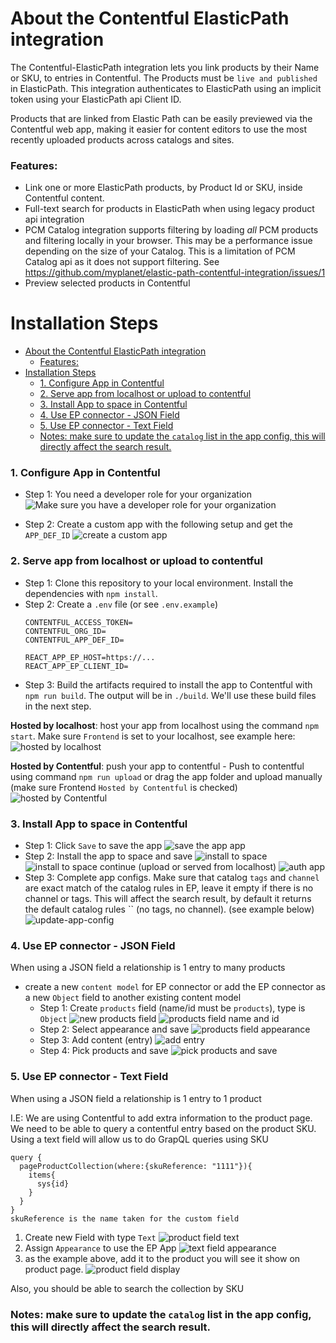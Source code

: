 # About the Contentful ElasticPath integration

The Contentful-ElasticPath integration lets you link products by their Name or SKU, to entries in Contentful. The Products must be `live and published` in ElasticPath. This integration authenticates to ElasticPath using an implicit token using your ElasticPath api Client ID.

Products that are linked from Elastic Path can be easily previewed via the Contentful web app, making it easier for content editors to use the most recently uploaded products across catalogs and sites.

### Features:

- Link one or more ElasticPath products, by Product Id or SKU, inside Contentful content.
- Full-text search for products in ElasticPath when using legacy product api integration
- PCM Catalog integration supports filtering by loading _all_ PCM products and filtering locally in your browser. This may be a performance issue depending on the size of your Catalog. This is a limitation of PCM Catalog api as it does not support filtering. See https://github.com/myplanet/elastic-path-contentful-integration/issues/1
- Preview selected products in Contentful

# Installation Steps

- [About the Contentful ElasticPath integration](#about-the-contentful-elasticpath-integration)
    - [Features:](#features)
- [Installation Steps](#installation-steps)
    - [1. Configure App in Contentful](#1-configure-app-in-contentful)
    - [2. Serve app from localhost or upload to contentful](#2-serve-app-from-localhost-or-upload-to-contentful)
    - [3. Install App to space in Contentful](#3-install-app-to-space-in-contentful)
    - [4. Use EP connector - JSON Field](#4-use-ep-connector---json-field)
    - [5. Use EP connector - Text Field](#5-use-ep-connector---text-field)
    - [Notes: make sure to update the `catalog` list in the app config, this will directly affect the search result.](#notes-make-sure-to-update-the-catalog-list-in-the-app-config-this-will-directly-affect-the-search-result)


### 1. Configure App in Contentful
  - Step 1: You need a developer role for your organization
    ![Make sure you have a developer role for your organization](public/img/contentful-organizations-role-developer.png "dev role")

  - Step 2: Create a custom app with the following setup and get the `APP_DEF_ID`
    ![create a custom app](public/img/ORG_ID_AND_APP_DEF_ID.png "create a custom app")

### 2. Serve app from localhost or upload to contentful
  - Step 1: Clone this repository to your local environment. Install the dependencies with `npm install`. 
  - Step 2: Create a `.env` file (or see `.env.example`)
    ```
    CONTENTFUL_ACCESS_TOKEN=
    CONTENTFUL_ORG_ID=
    CONTENTFUL_APP_DEF_ID=

    REACT_APP_EP_HOST=https://...
    REACT_APP_EP_CLIENT_ID=
    ```
  - Step 3: Build the artifacts required to install the app to Contentful with `npm run build`. The output will be in `./build`. We'll use these build files in the next step.

  **Hosted by localhost**: host your app from localhost using the command `npm start`. Make sure `Frontend` is set to your localhost, see example here:
    ![hosted by localhost](public/img/For-dev.png "hosted by localhost")

  **Hosted by Contentful**: push your app to contentful
    - Push to contentful using command `npm run upload` or drag the app folder and upload manually
      (make sure Frontend `Hosted by Contentful` is checked)
      ![hosted by Contentful](public/img/For-prod.png "hosted by Contentful")
      

### 3. Install App to space in Contentful
  - Step 1: Click `Save` to save the app
    ![save the app app](public/img/use-upload-and-host-by-contentful.png "save the app")
  - Step 2: Install the app to space and save
    ![install to space](public/img/install-to-space.png "install to space")
    ![install to space continue](public/img/install-to-space-continue.png "install to space continue")
    (upload or served from localhost)
    ![auth app](public/img/auth-app.png "auth app")
  - Step 3: Complete app configs. Make sure that catalog `tags` and `channel` are exact match of the catalog rules in EP, leave it empty if there is no channel or tags. This will affect the search result, by default it returns the default catalog rules `` (no tags, no channel). (see example below)
    ![update-app-config](public/img/update-app-config.png "update-app-config")

### 4. Use EP connector - JSON Field
  When using a JSON field a relationship is 1 entry to many products

  - create a new `content model` for EP connector or add the EP connector as a new `Object` field to another existing content model
    - Step 1: Create `products` field (name/id must be `products`), type is `Object`
    ![new products field](public/img/products-field-types.png "new products field")
    ![products field name and id](public/img/create-content-type-name-and-id.png "products field name and id")
    - Step 2: Select appearance and save
    ![products field appearance](public/img/create-content-type-appearance.png "products field appearance")
    - Step 3: Add content (entry)
    ![add entry](public/img/add-entry.png "add entry")
    - Step 4: Pick products and save
    ![pick products and save](public/img/pick-products-and-save.png "pick products and save") 

### 5. Use EP connector - Text Field
  When using a JSON field a relationship is 1 entry to 1 product

  I.E: We are using Contentful to add extra information to the product page. We need to be able to query a contentful entry based on the product SKU. Using a text field will allow us to do GrapQL queries using SKU
  ```
  query {
    pageProductCollection(where:{skuReference: "1111"}){
      items{
        sys{id}
      }
    }
  }
  skuReference is the name taken for the custom field
  ```
  1. Create new Field with type `Text`
  ![product field text](public/img/product-field-text.png "product field text")
  1. Assign `Appearance` to use the EP App
  ![text field appearance](public/img/text-field-appearance.png "text field appearance")
  1. as the example above, add it to the product you will see it show on product page.
  ![product field display](public/img/product-field-display.png "product field display")

  Also, you should be able to search the collection by SKU

### Notes: make sure to update the `catalog` list in the app config, this will directly affect the search result.
